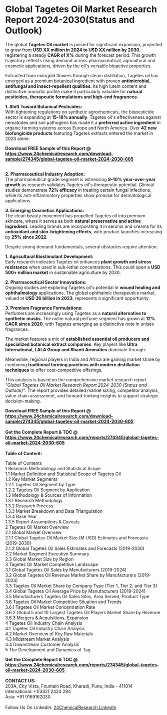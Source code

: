 <h1>Global Tagetes Oil Market Research Report 2024-2030(Status and Outlook)</h1><p>The global <strong>Tagetes Oil market</strong> is poised for significant expansion, projected to grow from <strong>USD XX million in 2024 to USD XX million by 2030</strong>, registering a steady <strong>CAGR of X%</strong> during the forecast period. This growth trajectory reflects rising demand across pharmaceutical, agricultural and cosmetic applications, driven by the oil's versatile bioactive properties.</p><p>Extracted from marigold flowers through steam distillation, Tagetes oil has emerged as a premium botanical ingredient with proven <strong>antimicrobial, antifungal and insect-repellent qualities</strong>. Its high lutein content and distinctive aromatic profile make it particularly valuable for <strong>natural pesticides, therapeutic formulations and high-end fragrances</strong>.</p><p><strong>1. Shift Toward Botanical Pesticides:</strong><br>
With tightening regulations on synthetic agrochemicals, the biopesticide sector is expanding at <strong>15-18% annually</strong>. Tagetes oil's effectiveness against nematodes and soil pathogens has made it a <strong>preferred active ingredient</strong> in organic farming systems across Europe and North America. Over <strong>42 new biofungicide products</strong> featuring Tagetes extracts entered the market in 2023 alone.</p><div><b>Download FREE Sample of this Report @ 
            <a href="https://www.24chemicalresearch.com/download-sample/274345/global-tagetes-oil-market-2024-2030-605">
            https://www.24chemicalresearch.com/download-sample/274345/global-tagetes-oil-market-2024-2030-605</a></b></div><br><p><strong>2. Pharmaceutical Industry Adoption:</strong><strong><br></strong>The pharmaceutical grade segment is witnessing <strong>8-10% year-over-year growth</strong> as research validates Tagetes oil's therapeutic potential. Clinical studies demonstrate <strong>72% efficacy</strong> in treating certain fungal infections, while its anti-inflammatory properties show promise for dermatological applications.</p><p><strong>3. Emerging Cosmetics Applications:</strong><br>
The clean beauty movement has propelled Tagetes oil into premium skincare, where it serves as both <strong>natural preservative and active ingredient</strong>. Leading brands are incorporating it in serums and creams for its <strong>antioxidant and skin-brightening effects</strong>, with product launches increasing by <strong>25% since 2022</strong>.</p><p>Despite strong demand fundamentals, several obstacles require attention:</p><p><strong>1. Agricultural Biostimulant Development:</strong><br>
Early research indicates Tagetes oil enhances <strong>plant growth and stress resistance</strong> when used in sub-lethal concentrations. This could open a <strong>USD 500+ million market</strong> in sustainable agriculture by 2030.</p><p><strong>2. Pharmaceutical Sector Innovations:</strong><br>
Ongoing studies are exploring Tagetes oil's potential in <strong>wound healing and ophthalmology</strong> applications. The global ophthalmic therapeutics market, valued at <strong>USD 36 billion in 2023</strong>, represents a significant opportunity.</p><p><strong>3. Premium Fragrance Formulations:</strong><strong><br></strong>Perfumers are increasingly using Tagetes as a <strong>natural alternative to synthetic musks</strong>. The niche natural perfume segment has grown at <strong>12% CAGR since 2020</strong>, with Tagetes emerging as a distinctive note in unisex fragrances.</p><p>The market features a mix of <strong>established essential oil producers and specialized botanical extract companies</strong>. Key players like <strong>Ultra International, LALA Group and Shanti Aromatics</strong> dominate through:</p><p>Meanwhile, regional players in India and Africa are gaining market share by combining <strong>traditional farming practices with modern distillation techniques</strong> to offer cost-competitive offerings.</p><p>This analysis is based on the comprehensive market research report <em>"Global Tagetes Oil Market Research Report 2024-2030 (Status and Outlook)"</em>. The report provides detailed market sizing, competitor analysis, value chain assessment, and forward-looking insights to support strategic decision-making.</p><div><b>Download FREE Sample of this Report @ 
            <a href="https://www.24chemicalresearch.com/download-sample/274345/global-tagetes-oil-market-2024-2030-605">
            https://www.24chemicalresearch.com/download-sample/274345/global-tagetes-oil-market-2024-2030-605</a></b></div><br><div><b>Get the Complete Report & TOC @ 
            <a href="https://www.24chemicalresearch.com/reports/274345/global-tagetes-oil-market-2024-2030-605">
            https://www.24chemicalresearch.com/reports/274345/global-tagetes-oil-market-2024-2030-605</a></b></div><br>
            <b>Table of Content:</b><p>Table of Contents<br />
1 Research Methodology and Statistical Scope<br />
1.1 Market Definition and Statistical Scope of Tagetes Oil<br />
1.2 Key Market Segments<br />
1.2.1 Tagetes Oil Segment by Type<br />
1.2.2 Tagetes Oil Segment by Application<br />
1.3 Methodology & Sources of Information<br />
1.3.1 Research Methodology<br />
1.3.2 Research Process<br />
1.3.3 Market Breakdown and Data Triangulation<br />
1.3.4 Base Year<br />
1.3.5 Report Assumptions & Caveats<br />
2 Tagetes Oil Market Overview<br />
2.1 Global Market Overview<br />
2.1.1 Global Tagetes Oil Market Size (M USD) Estimates and Forecasts (2019-2030)<br />
2.1.2 Global Tagetes Oil Sales Estimates and Forecasts (2019-2030)<br />
2.2 Market Segment Executive Summary<br />
2.3 Global Market Size by Region<br />
3 Tagetes Oil Market Competitive Landscape<br />
3.1 Global Tagetes Oil Sales by Manufacturers (2019-2024)<br />
3.2 Global Tagetes Oil Revenue Market Share by Manufacturers (2019-2024)<br />
3.3 Tagetes Oil Market Share by Company Type (Tier 1, Tier 2, and Tier 3)<br />
3.4 Global Tagetes Oil Average Price by Manufacturers (2019-2024)<br />
3.5 Manufacturers Tagetes Oil Sales Sites, Area Served, Product Type<br />
3.6 Tagetes Oil Market Competitive Situation and Trends<br />
3.6.1 Tagetes Oil Market Concentration Rate<br />
3.6.2 Global 5 and 10 Largest Tagetes Oil Players Market Share by Revenue<br />
3.6.3 Mergers & Acquisitions, Expansion<br />
4 Tagetes Oil Industry Chain Analysis<br />
4.1 Tagetes Oil Industry Chain Analysis<br />
4.2 Market Overview of Key Raw Materials<br />
4.3 Midstream Market Analysis<br />
4.4 Downstream Customer Analysis<br />
5 The Development and Dynamics of Tag</p><div><b>Get the Complete Report & TOC @ 
            <a href="https://www.24chemicalresearch.com/reports/274345/global-tagetes-oil-market-2024-2030-605">
            https://www.24chemicalresearch.com/reports/274345/global-tagetes-oil-market-2024-2030-605</a></b></div><br><b>CONTACT US:</b><br>
            203A, City Vista, Fountain Road, Kharadi, Pune, India - 411014<br>
            International: +1(332) 2424 294<br>
            Asia: +91 9169162030 <br><br>
            Follow Us On LinkedIn: <a href="https://www.linkedin.com/company/24chemicalresearch/">24ChemicalResearch LinkedIn</a>